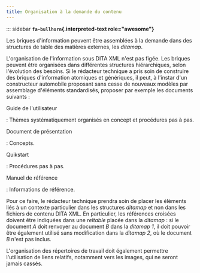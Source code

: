```yaml
---
title: Organisation à la demande du contenu
---
```


::: sidebar
**`fa-bullhorn`{.interpreted-text role="awesome"}**

Les briques d\'information peuvent être assemblées à la demande dans des
structures de table des matières externes, les *ditamap*.


L\'organisation de l\'information sous DITA XML n\'est pas figée. Les
briques peuvent être organisées dans différentes structures
hiérarchiques, selon l\'évolution des besoins. Si le rédacteur technique
a pris soin de construire des briques d\'information atomiques et
génériques, il peut, à l\'instar d\'un constructeur automobile proposant
sans cesse de nouveaux modèles par assemblage d\'éléments standardisés,
proposer par exemple les documents suivants :

Guide de l\'utilisateur

:   Thèmes systématiquement organisés en concept et procédures pas à
    pas.

Document de présentation

:   Concepts.

Quikstart

:   Procédures pas à pas.

Manuel de référence

:   Informations de référence.

Pour ce faire, le rédacteur technique prendra soin de placer les
éléments liés à un contexte particulier dans les structures *ditamap* et
non dans les fichiers de contenu DITA XML. En particulier, les
références croisées doivent être indiquées dans une *reltable* placée
dans la *ditamap* : si le document *A* doit renvoyer au document *B*
dans la *ditamap* *1*, il doit pouvoir être également utilisé sans
modification dans la *ditamap* *2*, où le document *B* n\'est pas
inclus.

L\'organisation des répertoires de travail doit également permettre
l\'utilisation de liens relatifs, notamment vers les images, qui ne
seront jamais cassés.
